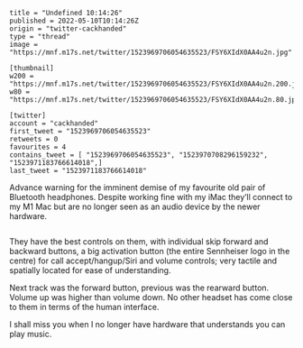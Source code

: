 ```
title = "Undefined 10:14:26"
published = 2022-05-10T10:14:26Z
origin = "twitter-cackhanded"
type = "thread"
image = "https://mnf.m17s.net/twitter/1523969706054635523/FSY6XIdX0AA4u2n.jpg"

[thumbnail]
w200 = "https://mnf.m17s.net/twitter/1523969706054635523/FSY6XIdX0AA4u2n.200.jpg"
w80 = "https://mnf.m17s.net/twitter/1523969706054635523/FSY6XIdX0AA4u2n.80.jpg"

[twitter]
account = "cackhanded"
first_tweet = "1523969706054635523"
retweets = 0
favourites = 4
contains_tweet = [ "1523969706054635523", "1523970708296159232", "1523971183766614018",]
last_tweet = "1523971183766614018"
```

Advance warning for the imminent demise of my favourite old pair of Bluetooth headphones. Despite working fine with my iMac they’ll connect to my M1 Mac but are no longer seen as an audio device by the newer hardware.

<p class='image'><img src='https://mnf.m17s.net/twitter/1523969706054635523/FSY6XIdX0AA4u2n.jpg' alt=''></p>

They have the best controls on them, with individual skip forward and backward buttons, a big activation button (the entire Sennheiser logo in the centre) for call accept/hangup/Siri and volume controls; very tactile and spatially located for ease of understanding.

Next track was the forward button, previous was the rearward button. Volume up was higher than volume down. No other headset has come close to them in terms of the human interface.

I shall miss you when I no longer have hardware that understands you can play music.

